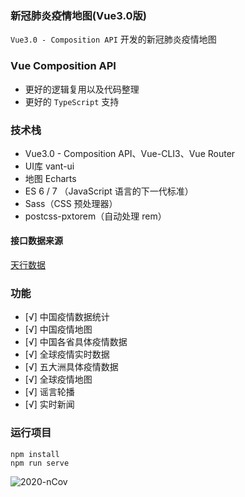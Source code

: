 ### 新冠肺炎疫情地图(Vue3.0版)
`Vue3.0 - Composition API` 开发的新冠肺炎疫情地图

### Vue Composition API
* 更好的逻辑复用以及代码整理
* 更好的 `TypeScript` 支持

### 技术栈

- Vue3.0 - Composition API、Vue-CLI3、Vue Router
- UI库 vant-ui
- 地图 Echarts
- ES 6 / 7 （JavaScript 语言的下一代标准）
- Sass（CSS 预处理器）
- postcss-pxtorem（自动处理 rem）

#### 接口数据来源
[天行数据](https://www.tianapi.com/apiview/169)

### 功能

- [√] 中国疫情数据统计
- [√] 中国疫情地图
- [√] 中国各省具体疫情数据
- [√] 全球疫情实时数据
- [√] 五大洲具体疫情数据
- [√] 全球疫情地图
- [√] 谣言轮播
- [√] 实时新闻


### 运行项目
```
npm install
npm run serve
```
![2020-nCov](https://user-gold-cdn.xitu.io/2020/3/22/1710098d37dd2dca?w=4320&h=1929&f=png&s=2740268)

